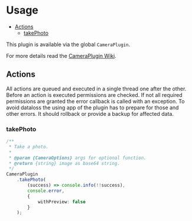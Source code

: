 # Usage

<!-- TOC depthFrom:2 -->

- [Actions](#actions)
    - [takePhoto](#takephoto)

<!-- /TOC -->

This plugin is available via the global `CameraPlugin`.

For more details read the [CameraPlugin Wiki](https://github.com/dff-solutions/dff-cordova-plugin-camera/wiki).

## Actions

All actions are queued and executed in a single thread one after the other.
Before an action is executed permissions are checked.
If not all required permissions are granted the error callback is called with
an exception.
To avoid dataloss the using app of the plugin has to prepare for those and other
errors. It should rollback or provide a backup for affected data.

### takePhoto

```ts
/**
 * Take a photo.
 *
 * @param {CameraOptions} args for optional function.
 * @return {string} image as base64 string.
 */
CameraPlugin
    .takePhoto(
        (success) => console.info(!!success),
        console.error,
        {
            withPreview: false
        }
    );
```
